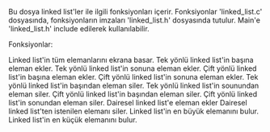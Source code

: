 Bu dosya linked list'ler ile ilgili fonksiyonları içerir. Fonksiyonlar 'linked_list.c' dosyasında, fonksiyonların imzaları 'linked_list.h' dosyasında tutulur. Main'e 'linked_list.h' include edilerek kullanılabilir.

Fonksiyonlar:

Linked list'in tüm elemanlarını ekrana basar.
Tek yönlü linked list'in başına eleman ekler.
Tek yönlü linked list'in sonuna eleman ekler.
Çift yönlü linked list'in başına eleman ekler.
Çift yönlü linked list'in sonuna eleman ekler.
Tek yönlü linked list'in başından eleman siler.
Tek yönlü linked list'in sounundan eleman siler.
Çift yönlü linked list'in başından eleman siler.
Çift yönlü linked list'in sonundan eleman siler.
Dairesel linked list'e eleman ekler
Dairesel linked list'ten istenilen elemanı siler.
Linked list'in en büyük elemanını bulur.
Linked list'in en küçük elemanını bulur.
